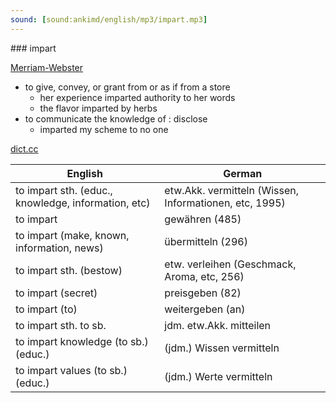 ```yaml
---
sound: [sound:ankimd/english/mp3/impart.mp3]
---
```


\### impart

[Merriam-Webster](https://www.merriam-webster.com/dictionary/impart)

- to give, convey, or grant from or as if from a store
    - her experience imparted authority to her words
    - the flavor imparted by herbs
- to communicate the knowledge of : disclose
    - imparted my scheme to no one

[dict.cc](https://www.dict.cc/impart)

| English        | German       |
| -------------- | ------------ |
| to impart sth. (educ., knowledge, information, etc) | etw.Akk. vermitteln (Wissen, Informationen, etc, 1995) |
| to impart | gewähren (485) |
| to impart (make, known, information, news) | übermitteln (296) |
| to impart sth. (bestow) | etw. verleihen (Geschmack, Aroma, etc, 256) |
| to impart (secret) | preisgeben (82) |
| to impart (to) | weitergeben (an) |
| to impart sth. to sb. | jdm. etw.Akk. mitteilen |
| to impart knowledge (to sb.) (educ.) | (jdm.) Wissen vermitteln |
| to impart values (to sb.) (educ.) | (jdm.) Werte vermitteln |

